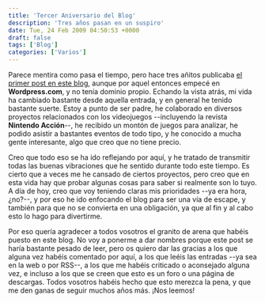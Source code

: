 ```yaml
---
title: 'Tercer Aniversario del Blog'
description: 'Tres años pasan en un suspiro'
date: Tue, 24 Feb 2009 04:50:53 +0000
draft: false
tags: ['Blog']
categories: ['Varios']
---
```


Parece mentira como pasa el tiempo, pero hace tres añitos publicaba [el primer post en este blog](/hello-world/), aunque por aquel entonces empecé en **Wordpress.com**, y no tenía dominio propio. Echando la vista atrás, mi vida ha cambiado bastante desde aquella entrada, y en general he tenido bastante suerte. Estoy a punto de ser padre, he colaborado en diversos proyectos relacionados con los videojuegos --incluyendo la revista **Nintendo Acción**--, he recibido un montón de juegos para analizar, he podido asistir a bastantes eventos de todo tipo, y he conocido a mucha gente interesante, algo que creo que no tiene precio.

Creo que todo eso se ha ido reflejando por aquí, y he tratado de transmitir todas las buenas vibraciones que he sentido durante todo este tiempo. Es cierto que a veces me he cansado de ciertos proyectos, pero creo que en esta vida hay que probar algunas cosas para saber si realmente son lo tuyo. A día de hoy, creo que voy teniendo claras mis prioridades --ya era hora, ¿no?--, y por eso he ido enfocando el blog para ser una vía de escape, y también para que no se convierta en una obligación, ya que al fin y al cabo esto lo hago para divertirme.

Por eso quería agradecer a todos vosotros el granito de arena que habéis puesto en este blog. No voy a ponerme a dar nombres porque este post se haría bastante pesado de leer, pero os quiero dar las gracias a los que alguna vez habéis comentado por aquí, a los que leéis las entradas --ya sea en la web o por RSS--, a los que me habéis criticado o aconsejado alguna vez, e incluso a los que se creen que esto es un foro o una página de descargas. Todos vosotros habéis hecho que esto merezca la pena, y que me den ganas de seguir muchos años más. ¡Nos leemos!